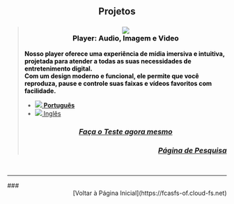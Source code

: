 <script>
  var link = document.createElement('link');
    link.rel = 'icon';    link.href = 'favicon.png';     link.type = 'image/png';
    document.head.appendChild(link);
</script>

<style>
[href="https://fcasfs-of.cloud-fs.net/"]{  text-align:center;  display:block; }
  
</style>


## <span style="display:block;text-align:center;"> Projetos </span>

> ### <span style="display:block;text-align:center;"> ![](https://fcasfs-of.cloud-fs.net/Icon/mdpl.png) <br/> <span style="color:#000;"> Player: Audio, Imagem e Video </span>  </span>
> <span style="color:#000;"> **Nosso player oferece uma experiência de mídia imersiva e intuitiva, projetada para atender a todas as suas necessidades de entretenimento digital. <br/>Com um design moderno e funcional, ele permite que você reproduza, pause e controle suas faixas e vídeos favoritos com facilidade.** </span>
> - [![](https://fcasfs-of.cloud-fs.net/Icon/br.png) **Português**](https://player.fcasfs-of.cloud-fs.net/)
> - [![](https://fcasfs-of.cloud-fs.net/Icon/en.png) Inglês](https://player.fcasfs-of.cloud-fs.net/en)
> ### <span style="display:block;text-align:center;"> [***Faça o Teste agora mesmo***](projects/test/mdpl-br) </span>
> ### <span style="display:block;text-align:right;"> [***Página de Pesquisa***](player/busca) </span>

<br/>
<hr />
### <span style="display:block;text-align:right;"> [Voltar à Página Inicial](https://fcasfs-of.cloud-fs.net) </span>
<br/><br/>
